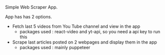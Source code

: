 Simple Web Scraper App.

App has has 2 options.

 - Fetch last 5 videos from You Tube channel and view in the app
    - packages used : react-video and yt-api, so you need a api key to run this
 - Scrape last articles posted on 2 webpages and display them in the app
    - packages used : mainly puppeteer
    

